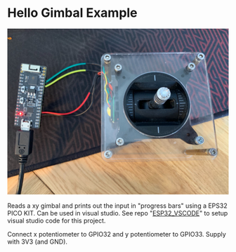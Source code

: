 # Hello Gimbal Example
![Picture of a Gimbal](docs/picture0.jpg)

Reads a xy gimbal and prints out the input in "progress bars" using a 
EPS32 PICO KIT. Can be used in visual studio. See repo 
"[ESP32_VSCODE](https://github.com/jacobandersson86/ESP32_VSCODE)" 
to 
setup visual studio code for this project.

Connect x potentiometer to GPIO32 and y potentiometer to GPIO33. Supply 
with 3V3 (and GND). 
